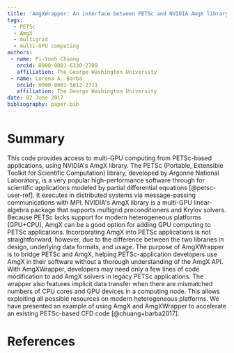 ```yaml
---
title: 'AmgXWrapper: An interface between PETSc and NVIDIA AmgX library'
tags:
  - PETSc
  - AmgX
  - multigrid
  - multi-GPU computing
authors:
 - name: Pi-Yueh Chuang
   orcid: 0000-0001-6330-2709
   affiliation: The George Washington University
 - name: Lorena A. Barba
   orcid: 0000-0001-5812-2711
   affiliation: The George Washington University
date: 02 June 2017
bibliography: paper.bib
---
```


# Summary

This code provides access to multi-GPU computing from PETSc-based applications, using NVIDIA's AmgX library.
The PETSc (Portable, Extensible Toolkit for Scientific Computation) library,
developed by Argonne National Laboratory, is a very popular
high-performance software through for scientific applications modeled by partial differential equations [@petsc-user-ref].
It executes in distributed systems via message-passing communications with MPI.
NVIDIA's AmgX library is a multi-GPU linear-algebra package that
supports multigrid preconditioners and Krylov solvers.
Because PETSc lacks support for modern heterogeneous platforms (GPU+CPU),
AmgX can be a good option for adding GPU computing to PETSc applications.
Incorporating AmgX into PETSc applications is not straightforward, however,
due to the difference between the two libraries in design, underlying data formats, and usage.
The purpose of AmgXWrapper is to bridge PETSc and AmgX, helping PETSc-application
developers use AmgX in their software without a thorough understanding of the AmgX API.
With AmgXWrapper, developers may need only a few lines of code modification to 
add AmgX solvers in legacy PETSc applications.
The wrapper also features implicit data transfer when there are mismatched numbers
of CPU cores and GPU devices in a computing node.
This allows exploiting all possible resources on modern heterogeneous platforms.
We have presented an example of using AmgX and AmgXWrapper to accelerate an
existing PETSc-based CFD code [@chuang+barba2017].



# References

